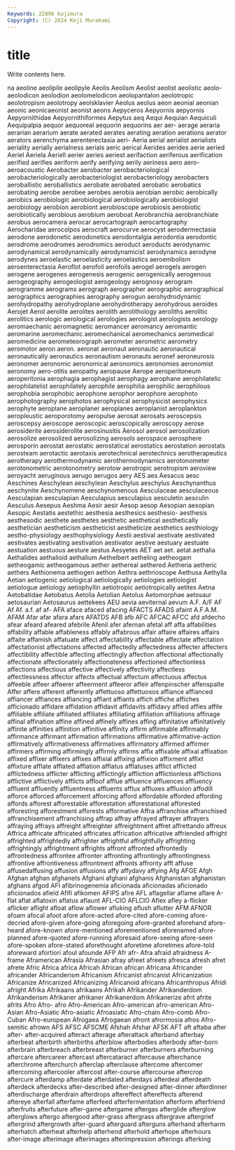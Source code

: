 ```yaml
---
Keywords: 22896 kojimura
Copyright: (C) 2024 Koji Murakami
---
```


# title

Write contents here.



na aeoline aeolipile aeolipyle Aeolis Aeolism Aeolist aeolist aeolistic aeolo-
aeolodicon aeolodion aeolomelodicon aeolopantalon aeolotropic aeolotropism aeolotropy aeolsklavier Aeolus aeolus
aeon aeonial aeonian aeonic aeonicaeonist aeonist aeons Aepyceros Aepyornis aepyornis
Aepyornithidae Aepyornithiformes Aepytus aeq Aequi Aequian Aequiculi Aequipalpia aequor aequoreal
aequorin aequorins aer aer- aerage aeraria aerarian aerarium aerate aerated
aerates aerating aeration aerations aerator aerators aerenchyma aerenterectasia aeri- Aeria
aerial aerialist aerialists aeriality aerially aerialness aerials aeric aerical Aerides
aerides aerie aeried Aeriel Aeriela Aeriell aerier aeries aeriest aerifaction
aeriferous aerification aerified aerifies aeriform aerify aerifying aerily aeriness aero
aero- aeroacoustic Aerobacter aerobacter aerobacteriological aerobacteriologically aerobacteriologist aerobacteriology aerobacters aeroballistic
aeroballistics aerobate aerobated aerobatic aerobatics aerobating aerobe aerobee aerobes aerobia
aerobian aerobic aerobically aerobics aerobiologic aerobiological aerobiologically aerobiologist aerobiology aerobion
aerobiont aerobioscope aerobiosis aerobiotic aerobiotically aerobious aerobium aeroboat Aerobranchia aerobranchiate
aerobus aerocamera aerocar aerocartograph aerocartography Aerocharidae aerocolpos aerocraft aerocurve aerocyst
aerodermectasia aerodone aerodonetic aerodonetics aerodontalgia aerodontia aerodontic aerodrome aerodromes aerodromics
aeroduct aeroducts aerodynamic aerodynamical aerodynamically aerodynamicist aerodynamics aerodyne aerodynes aeroelastic
aeroelasticity aeroelastics aeroembolism aeroenterectasia Aeroflot aerofoil aerofoils aerogel aerogels aerogen
aerogene aerogenes aerogenesis aerogenic aerogenically aerogenous aerogeography aerogeologist aerogeology aerognosy
aerogram aerogramme aerograms aerograph aerographer aerographic aerographical aerographics aerographies aerography
aerogun aerohydrodynamic aerohydropathy aerohydroplane aerohydrotherapy aerohydrous aeroides Aerojet Aerol aerolite
aerolites aerolith aerolithology aeroliths aerolitic aerolitics aerologic aerological aerologies aerologist
aerologists aerology aeromaechanic aeromagnetic aeromancer aeromancy aeromantic aeromarine aeromechanic aeromechanical
aeromechanics aeromedical aeromedicine aerometeorograph aerometer aerometric aerometry aeromotor aeron aeron.
aeronat aeronaut aeronautic aeronautical aeronautically aeronautics aeronautism aeronauts aeronef aeroneurosis
aeronomer aeronomic aeronomical aeronomics aeronomies aeronomist aeronomy aero-otitis aeropathy aeropause
Aerope aeroperitoneum aeroperitonia aerophagia aerophagist aerophagy aerophane aerophilatelic aerophilatelist aerophilately
aerophile aerophilia aerophilic aerophilous aerophobia aerophobic aerophone aerophor aerophore aerophoto
aerophotography aerophotos aerophysical aerophysicist aerophysics aerophyte aeroplane aeroplaner aeroplanes aeroplanist
aeroplankton aeropleustic aeroporotomy aeropulse aerosat aerosats aeroscepsis aeroscepsy aeroscope aeroscopic
aeroscopically aeroscopy aerose aerosiderite aerosiderolite aerosinusitis Aerosol aerosol aerosolization aerosolize
aerosolized aerosolizing aerosols aerospace aerosphere aerosporin aerostat aerostatic aerostatical aerostatics
aerostation aerostats aerosteam aerotactic aerotaxis aerotechnical aerotechnics aerotherapeutics aerotherapy aerothermodynamic
aerothermodynamics aerotonometer aerotonometric aerotonometry aerotow aerotropic aerotropism aeroview aeroyacht aeruginous
aerugo aerugos aery AES aes Aesacus aesc Aeschines Aeschylean aeschylean
Aeschylus aeschylus Aeschynanthus aeschynite Aeschynomene aeschynomenous Aesculaceae aesculaceous Aesculapian aesculapian
Aesculapius aesculapius aesculetin aesculin Aesculus Aesepus Aeshma Aesir aesir Aesop
aesop Aesopian aesopian Aesopic Aestatis aestethic aesthesia aesthesics aesthesio- aesthesis
aesthesodic aesthete aesthetes aesthetic aesthetical aesthetically aesthetician aestheticism aestheticist aestheticize
aesthetics aesthiology aestho-physiology aesthophysiology Aestii aestival aestivate aestivated aestivates aestivating
aestivation aestivator aestive aestuary aestuate aestuation aestuous aesture aestus Aesyetes
AET aet aet. aetat aethalia Aethalides aethalioid aethalium Aethelbert aetheling
aetheogam aetheogamic aetheogamous aether aethereal aethered Aetheria aetheric aethers Aethionema
aethogen aethon Aethra aethrioscope Aethusa Aethylla Aetian aetiogenic aetiological aetiologically
aetiologies aetiologist aetiologue aetiology aetiophyllin aetiotropic aetiotropically aetites Aetna Aetobatidae
Aetobatus Aetolia Aetolian Aetolus Aetomorphae aetosaur aetosaurian Aetosaurus aettekees AEU
aevia aeviternal aevum A.F. A/F AF Af Af. a.f. af
af- AFA aface afaced afacing AFACTS AFADS afaint A.F.A.M. AFAM
Afar afar afara afars AFATDS AFB afb AFC AFCAC AFCC
afd afdecho afear afeard afeared afebrile Afenil afer afernan afetal
aff affa affabilities affability affable affableness affably affabrous affair affaire
affaires affairs affaite affamish affatuate affect affectability affectable affectate affectation
affectationist affectations affected affectedly affectedness affecter affecters affectibility affectible affecting
affectingly affection affectional affectionally affectionate affectionately affectionateness affectioned affectionless affections
affectious affective affectively affectivity affectless affectlessness affector affects affectual affectum
affectuous affectus affeeble affeer affeerer affeerment affeeror affeir affenpinscher affenspalte
Affer affere afferent afferently affettuoso affettuosos affiance affianced affiancer affiances
affiancing affiant affiants affich affiche affiches afficionado affidare affidation affidavit
affidavits affidavy affied affies affile affiliable affiliate affiliated affiliates affiliating
affiliation affiliations affinage affinal affination affine affined affinely affines affing
affinitative affinitatively affinite affinities affinition affinitive affinity affirm affirmable affirmably
affirmance affirmant affirmation affirmations affirmative affirmative-action affirmatively affirmativeness affirmatives affirmatory
affirmed affirmer affirmers affirming affirmingly affirmly affirms affix affixable affixal
affixation affixed affixer affixers affixes affixial affixing affixion affixment affixt
affixture afflate afflated afflation afflatus afflatuses afflict afflicted afflictedness afflicter
afflicting afflictingly affliction afflictionless afflictions afflictive afflictively afflicts affloof afflue
affluence affluences affluency affluent affluently affluentness affluents afflux affluxes affluxion
affodill afforce afforced afforcement afforcing afford affordable afforded affording affords
afforest afforestable afforestation afforestational afforested afforesting afforestment afforests afformative Affra
affranchise affranchised affranchisement affranchising affrap affray affrayed affrayer affrayers affraying
affrays affreight affreighter affreightment affret affrettando affreux Affrica affricate affricated
affricates affrication affricative affriended affright affrighted affrightedly affrighter affrightful affrightfully
affrighting affrightingly affrightment affrights affront affronted affrontedly affrontedness affrontee affronter
affronting affrontingly affrontingness affrontive affrontiveness affrontment affronts affronty afft affuse
affusedaffusing affusion affusions affy affydavy affying Afg AFGE Afgh Afghan
afghan afghanets Afghani afghani afghanis Afghanistan afghanistan afghans afgod AFI
afibrinogenemia aficionada aficionadas aficionado aficionados afield Afifi afikomen AFIPS afire
AFL aflagellar aflame aflare A-flat aflat aflatoxin aflatus aflaunt AFL-CIO
AFLCIO Aflex afley a-flicker aflicker aflight afloat aflow aflower afluking
aflush aflutter AFM AFNOR afoam afocal afoot afore afore-acted afore-cited
afore-coming afore-decried afore-given afore-going aforegoing afore-granted aforehand afore-heard afore-known afore-mentioned
aforementioned aforenamed afore-planned afore-quoted afore-running aforesaid afore-seeing afore-seen afore-spoken afore-stated
aforethought aforetime aforetimes afore-told aforeward afortiori afoul afounde AFP Afr
afr- Afra afraid afraidness A-frame Aframerican Afrasia Afrasian afray afreet
afreets afresca afresh afret afrete Afric Africa africa Africah African
african Africana Africander africander Africanderism Africanism Africanist africanist Africanization Africanize
Africanized Africanizing Africanoid africans Africanthropus Afridi afright Afrika Afrikaans afrikaans
Afrikah Afrikander Afrikanderdom Afrikanderism Afrikaner afrikaner Afrikanerdom Afrikanerize afrit afrite
afrits Afro Afro- afro Afro-American Afro-american afro-american Afro-Asian Afro-Asiatic Afro-asiatic
Afroasiatic Afro-chain Afro-comb Afro-Cuban Afro-european Afrogaea Afrogaean afront afrormosia afros
Afro-semitic afrown AFS AFSC AFSCME Afshah Afshar AFSK AFT aft
aftaba after after- after-acquired afteract afterage afterattack afterband afterbay afterbeat
afterbirth afterbirths afterblow afterbodies afterbody after-born afterbrain afterbreach afterbreast afterburner
afterburners afterburning aftercare aftercareer aftercast aftercataract aftercause afterchance afterchrome afterchurch
afterclap afterclause aftercome aftercomer aftercoming aftercooler aftercost after-course aftercourse aftercrop
aftercure afterdamp afterdate afterdated afterdays afterdeal afterdeath afterdeck afterdecks after-described
after-designed after-dinner afterdinner afterdischarge afterdrain afterdrops aftereffect aftereffects afterend aftereye
afterfall afterfame afterfeed afterfermentation afterform afterfriend afterfruits afterfuture after-game aftergame
aftergas afterglide afterglow afterglows aftergo aftergood after-grass aftergrass aftergrave aftergrief
aftergrind aftergrowth after-guard afterguard afterguns afterhand afterharm afterhatch afterheat afterhelp
afterhend afterhold afterhope afterhours after-image afterimage afterimages afterimpression afterings afterking
